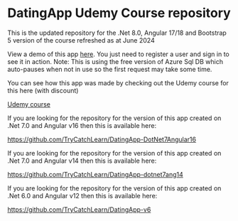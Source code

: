 # DatingApp Udemy Course repository

This is the updated repository for the .Net 8.0, Angular 17/18 and Bootstrap 5 version of the course refreshed as at June 2024

View a demo of this app [here](https://dating-app-course.azurewebsites.net).   You just need to register a user and sign in to see it in action.  Note: This is using the free version of Azure Sql DB which auto-pauses when not in use so the first request may take some time.  

You can see how this app was made by checking out the Udemy course for this here (with discount)

[Udemy course](https://www.udemy.com/course/build-an-app-with-aspnet-core-and-angular-from-scratch/?couponCode=DAANGUPDATE16)

If you are looking for the repository for the version of this app created on .Net 7.0 and Angular v16 then this is available here:

https://github.com/TryCatchLearn/DatingApp-DotNet7Angular16

If you are looking for the repository for the version of this app created on .Net 7.0 and Angular v14 then this is available here:

https://github.com/TryCatchLearn/DatingApp-dotnet7ang14

If you are looking for the repository for the version of this app created on .Net 6.0 and Angular v12 then this is available here:

https://github.com/TryCatchLearn/DatingApp-v6